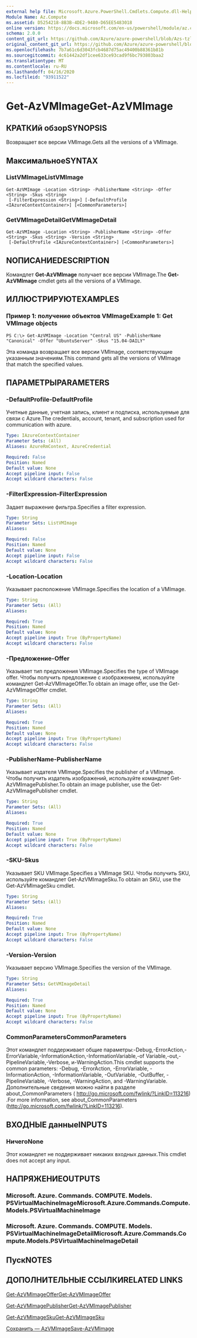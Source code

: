 ```yaml
---
external help file: Microsoft.Azure.PowerShell.Cmdlets.Compute.dll-Help-Help.xml
Module Name: Az.Compute
ms.assetid: D5254218-8B3B-4DE2-9480-D65EE5483018
online version: https://docs.microsoft.com/en-us/powershell/module/az.compute/get-azvmimage
schema: 2.0.0
content_git_url: https://github.com/Azure/azure-powershell/blob/Azs-tzl/src/Compute/Compute/help/Get-AzVMImage.md
original_content_git_url: https://github.com/Azure/azure-powershell/blob/Azs-tzl/src/Compute/Compute/help/Get-AzVMImage.md
ms.openlocfilehash: 7b7a61c6d3043fcb4687d75ac49400b88361b81b
ms.sourcegitcommit: 4c61442a2df1cee633ce93cad9f6bc793803baa2
ms.translationtype: MT
ms.contentlocale: ru-RU
ms.lasthandoff: 04/16/2020
ms.locfileid: "93911522"
---
```

# <span data-ttu-id="37424-101">Get-AzVMImage</span><span class="sxs-lookup"><span data-stu-id="37424-101">Get-AzVMImage</span></span>

## <span data-ttu-id="37424-102">КРАТКИй обзор</span><span class="sxs-lookup"><span data-stu-id="37424-102">SYNOPSIS</span></span>
<span data-ttu-id="37424-103">Возвращает все версии VMImage.</span><span class="sxs-lookup"><span data-stu-id="37424-103">Gets all the versions of a VMImage.</span></span>

## <span data-ttu-id="37424-104">Максимальное</span><span class="sxs-lookup"><span data-stu-id="37424-104">SYNTAX</span></span>

### <span data-ttu-id="37424-105">ListVMImage</span><span class="sxs-lookup"><span data-stu-id="37424-105">ListVMImage</span></span>
```
Get-AzVMImage -Location <String> -PublisherName <String> -Offer <String> -Skus <String>
 [-FilterExpression <String>] [-DefaultProfile <IAzureContextContainer>] [<CommonParameters>]
```

### <span data-ttu-id="37424-106">GetVMImageDetail</span><span class="sxs-lookup"><span data-stu-id="37424-106">GetVMImageDetail</span></span>
```
Get-AzVMImage -Location <String> -PublisherName <String> -Offer <String> -Skus <String> -Version <String>
 [-DefaultProfile <IAzureContextContainer>] [<CommonParameters>]
```

## <span data-ttu-id="37424-107">NОПИСАНИЕ</span><span class="sxs-lookup"><span data-stu-id="37424-107">DESCRIPTION</span></span>
<span data-ttu-id="37424-108">Командлет **Get-AzVMImage** получает все версии VMImage.</span><span class="sxs-lookup"><span data-stu-id="37424-108">The **Get-AzVMImage** cmdlet gets all the versions of a VMImage.</span></span>

## <span data-ttu-id="37424-109">ИЛЛЮСТРИРУЮТ</span><span class="sxs-lookup"><span data-stu-id="37424-109">EXAMPLES</span></span>

### <span data-ttu-id="37424-110">Пример 1: получение объектов VMImage</span><span class="sxs-lookup"><span data-stu-id="37424-110">Example 1: Get VMImage objects</span></span>
```
PS C:\> Get-AzVMImage -Location "Central US" -PublisherName "Canonical" -Offer "UbuntuServer" -Skus "15.04-DAILY"
```

<span data-ttu-id="37424-111">Эта команда возвращает все версии VMImage, соответствующие указанным значениям.</span><span class="sxs-lookup"><span data-stu-id="37424-111">This command gets all the versions of VMImage that match the specified values.</span></span>

## <span data-ttu-id="37424-112">ПАРАМЕТРЫ</span><span class="sxs-lookup"><span data-stu-id="37424-112">PARAMETERS</span></span>

### <span data-ttu-id="37424-113">-DefaultProfile</span><span class="sxs-lookup"><span data-stu-id="37424-113">-DefaultProfile</span></span>
<span data-ttu-id="37424-114">Учетные данные, учетная запись, клиент и подписка, используемые для связи с Azure.</span><span class="sxs-lookup"><span data-stu-id="37424-114">The credentials, account, tenant, and subscription used for communication with azure.</span></span>

```yaml
Type: IAzureContextContainer
Parameter Sets: (All)
Aliases: AzureRmContext, AzureCredential

Required: False
Position: Named
Default value: None
Accept pipeline input: False
Accept wildcard characters: False
```

### <span data-ttu-id="37424-115">-FilterExpression</span><span class="sxs-lookup"><span data-stu-id="37424-115">-FilterExpression</span></span>
<span data-ttu-id="37424-116">Задает выражение фильтра.</span><span class="sxs-lookup"><span data-stu-id="37424-116">Specifies a filter expression.</span></span>

```yaml
Type: String
Parameter Sets: ListVMImage
Aliases: 

Required: False
Position: Named
Default value: None
Accept pipeline input: False
Accept wildcard characters: False
```

### <span data-ttu-id="37424-117">-Location</span><span class="sxs-lookup"><span data-stu-id="37424-117">-Location</span></span>
<span data-ttu-id="37424-118">Указывает расположение VMImage.</span><span class="sxs-lookup"><span data-stu-id="37424-118">Specifies the location of a VMImage.</span></span>

```yaml
Type: String
Parameter Sets: (All)
Aliases: 

Required: True
Position: Named
Default value: None
Accept pipeline input: True (ByPropertyName)
Accept wildcard characters: False
```

### <span data-ttu-id="37424-119">-Предложение</span><span class="sxs-lookup"><span data-stu-id="37424-119">-Offer</span></span>
<span data-ttu-id="37424-120">Указывает тип предложения VMImage.</span><span class="sxs-lookup"><span data-stu-id="37424-120">Specifies the type of VMImage offer.</span></span>
<span data-ttu-id="37424-121">Чтобы получить предложение с изображением, используйте командлет Get-AzVMImageOffer.</span><span class="sxs-lookup"><span data-stu-id="37424-121">To obtain an image offer, use the Get-AzVMImageOffer cmdlet.</span></span>

```yaml
Type: String
Parameter Sets: (All)
Aliases: 

Required: True
Position: Named
Default value: None
Accept pipeline input: True (ByPropertyName)
Accept wildcard characters: False
```

### <span data-ttu-id="37424-122">-PublisherName</span><span class="sxs-lookup"><span data-stu-id="37424-122">-PublisherName</span></span>
<span data-ttu-id="37424-123">Указывает издателя VMImage.</span><span class="sxs-lookup"><span data-stu-id="37424-123">Specifies the publisher of a VMImage.</span></span>
<span data-ttu-id="37424-124">Чтобы получить издатель изображений, используйте командлет Get-AzVMImagePublisher.</span><span class="sxs-lookup"><span data-stu-id="37424-124">To obtain an image publisher, use the Get-AzVMImagePublisher cmdlet.</span></span>

```yaml
Type: String
Parameter Sets: (All)
Aliases: 

Required: True
Position: Named
Default value: None
Accept pipeline input: True (ByPropertyName)
Accept wildcard characters: False
```

### <span data-ttu-id="37424-125">-SKU</span><span class="sxs-lookup"><span data-stu-id="37424-125">-Skus</span></span>
<span data-ttu-id="37424-126">Указывает SKU VMImage.</span><span class="sxs-lookup"><span data-stu-id="37424-126">Specifies a VMImage SKU.</span></span>
<span data-ttu-id="37424-127">Чтобы получить SKU, используйте командлет Get-AzVMImageSku.</span><span class="sxs-lookup"><span data-stu-id="37424-127">To obtain an SKU, use the Get-AzVMImageSku cmdlet.</span></span>

```yaml
Type: String
Parameter Sets: (All)
Aliases: 

Required: True
Position: Named
Default value: None
Accept pipeline input: True (ByPropertyName)
Accept wildcard characters: False
```

### <span data-ttu-id="37424-128">-Version</span><span class="sxs-lookup"><span data-stu-id="37424-128">-Version</span></span>
<span data-ttu-id="37424-129">Указывает версию VMImage.</span><span class="sxs-lookup"><span data-stu-id="37424-129">Specifies the version of the VMImage.</span></span>

```yaml
Type: String
Parameter Sets: GetVMImageDetail
Aliases: 

Required: True
Position: Named
Default value: None
Accept pipeline input: True (ByPropertyName)
Accept wildcard characters: False
```

### <span data-ttu-id="37424-130">CommonParameters</span><span class="sxs-lookup"><span data-stu-id="37424-130">CommonParameters</span></span>
<span data-ttu-id="37424-131">Этот командлет поддерживает общие параметры:-Debug,-ErrorAction,-ErrorVariable,-InformationAction,-InformationVariable,-of Variable,-out,-PipelineVariable,-Verbose, и-WarningAction.</span><span class="sxs-lookup"><span data-stu-id="37424-131">This cmdlet supports the common parameters: -Debug, -ErrorAction, -ErrorVariable, -InformationAction, -InformationVariable, -OutVariable, -OutBuffer, -PipelineVariable, -Verbose, -WarningAction, and -WarningVariable.</span></span> <span data-ttu-id="37424-132">Дополнительные сведения можно найти в разделе about_CommonParameters ( http://go.microsoft.com/fwlink/?LinkID=113216) .</span><span class="sxs-lookup"><span data-stu-id="37424-132">For more information, see about_CommonParameters (http://go.microsoft.com/fwlink/?LinkID=113216).</span></span>

## <span data-ttu-id="37424-133">ВХОДНЫЕ данные</span><span class="sxs-lookup"><span data-stu-id="37424-133">INPUTS</span></span>

### <span data-ttu-id="37424-134">Ничего</span><span class="sxs-lookup"><span data-stu-id="37424-134">None</span></span>
<span data-ttu-id="37424-135">Этот командлет не поддерживает никаких входных данных.</span><span class="sxs-lookup"><span data-stu-id="37424-135">This cmdlet does not accept any input.</span></span>

## <span data-ttu-id="37424-136">НАПРЯЖЕНИЕ</span><span class="sxs-lookup"><span data-stu-id="37424-136">OUTPUTS</span></span>

### <span data-ttu-id="37424-137">Microsoft. Azure. Commands. COMPUTE. Models. PSVirtualMachineImage</span><span class="sxs-lookup"><span data-stu-id="37424-137">Microsoft.Azure.Commands.Compute.Models.PSVirtualMachineImage</span></span>

### <span data-ttu-id="37424-138">Microsoft. Azure. Commands. COMPUTE. Models. PSVirtualMachineImageDetail</span><span class="sxs-lookup"><span data-stu-id="37424-138">Microsoft.Azure.Commands.Compute.Models.PSVirtualMachineImageDetail</span></span>

## <span data-ttu-id="37424-139">Пуск</span><span class="sxs-lookup"><span data-stu-id="37424-139">NOTES</span></span>

## <span data-ttu-id="37424-140">ДОПОЛНИТЕЛЬНЫЕ ССЫЛКИ</span><span class="sxs-lookup"><span data-stu-id="37424-140">RELATED LINKS</span></span>

[<span data-ttu-id="37424-141">Get-AzVMImageOffer</span><span class="sxs-lookup"><span data-stu-id="37424-141">Get-AzVMImageOffer</span></span>](./Get-AzVMImageOffer.md)

[<span data-ttu-id="37424-142">Get-AzVMImagePublisher</span><span class="sxs-lookup"><span data-stu-id="37424-142">Get-AzVMImagePublisher</span></span>](./Get-AzVMImagePublisher.md)

[<span data-ttu-id="37424-143">Get-AzVMImageSku</span><span class="sxs-lookup"><span data-stu-id="37424-143">Get-AzVMImageSku</span></span>](./Get-AzVMImageSku.md)

[<span data-ttu-id="37424-144">Сохранить — AzVMImage</span><span class="sxs-lookup"><span data-stu-id="37424-144">Save-AzVMImage</span></span>](./Save-AzVMImage.md)


